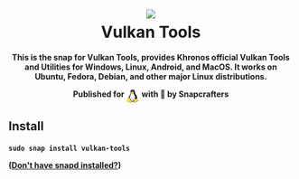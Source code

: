 <h1 align="center">
  <img src="https://user-images.githubusercontent.com/45159366/50628051-33c28400-0eeb-11e9-8ef7-fa19a63ba495.png">
  <br />
  Vulkan Tools
</h1>

<p align="center"><b>This is the snap for Vulkan Tools, provides Khronos official Vulkan Tools and Utilities for Windows, Linux, Android, and MacOS. It works on Ubuntu, Fedora, Debian, and other major Linux distributions.</p>

<!-- Uncomment and modify this when you are provided a build status badge
<p align="center">
<a href="https://build.snapcraft.io/user/snapcrafters/fork-and-rename-me"><img src="https://build.snapcraft.io/badge/snapcrafters/fork-and-rename-me.svg" alt="Snap Status"></a>
</p>
-->

<!-- Uncomment and modify this when you have a screenshot
![my-snap-name](screenshot.png?raw=true "my-snap-name")
-->

<p align="center">Published for <img src="https://raw.githubusercontent.com/anythingcodes/slack-emoji-for-techies/gh-pages/emoji/tux.png" align="top" width="24" /> with 💝 by Snapcrafters</p>

## Install

    sudo snap install vulkan-tools

([Don't have snapd installed?](https://snapcraft.io/docs/core/install))
